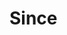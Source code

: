 # Since

<!--
MARK:
icon generator: https://www.gieson.com/Library/projects/utilities/icon_slayer/
usage: http://stackoverflow.com/questions/34329715/how-to-add-icons-to-react-native-app
-->
